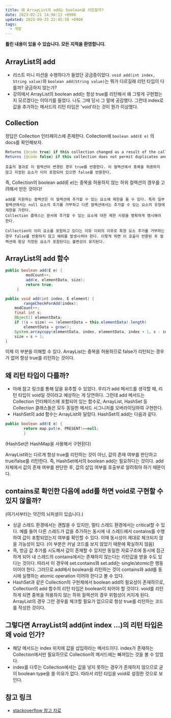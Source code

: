```yaml
---
title: 왜 ArrayList의 add는 boolean을 리턴할까?
date: 2023-02-21 14:56:13 +0900
updated: 2023-09-25 22:45:58 +0900
tags:
  - 개발
---
```

**틀린 내용이 있을 수 있습니다. 모든 지적을 환영합니다.**

## ArrayList의 add

- 리스트 미니 미션을 수행하다가 들었던 궁금증이었다. ```void add(int index, String value)```와 ```boolean add(String value)```는 뭐가 다르길래 리턴 타입이 다를까? 궁금하지 않는가?
- 강의에서 ArrayList의 boolean add는 항상 true를 리턴해서 왜 그렇게 구현했는지 모르겠다는 이야기를 들었다. 나도 그때 당시 그 말에 공감했다. 그런데 index로 값을 추가하는 메서드의 리턴 타입은 'void'라는 것이 뭔가 이상했다.

## Collection

정답은 Collection 인터페이스에 존재한다.
Collection에 ```boolean add(E e)``` 의 docs를 확인해보자.

```java
Returns {@code true} if this collection changed as a result of the call.  
Returns {@code false} if this collection does not permit duplicates and already contains the specified element.
```
```호출의 결과로 이 컬렉션이 변경된 경우 true를 반환한다. 이 컬렉션에서 중복을 허용하지 않고 지정된 요소가 이미 포함되어 있으면 false를 반환한다.```

즉, Collection의 boolean add(E e)는 중복을 허용하지 않는 하위 컬렉션의 경우를 고려해서 만든 것이다!

```
add를 지원하는 컬렉션은 이 컬렉션에 추가할 수 있는 요소에 제한을 둘 수 있다. 특히 일부 컬렉션에서는 null 요소의 추가를 거부하고 다른 컬렉션에서는 추가할 수 있는 요소의 유형에 제한을 가한다.
Collection 클래스는 문서에 추가할 수 있는 요소에 대한 제한 사항을 명확하게 명시해야 한다.

Collection이 이미 요소를 포함하고 있다는 이유 이외의 이유로 특정 요소 추가를 거부하는 경우 false를 반환하지 않고 예외를 발생시켜야 한다. 이렇게 하면 이 호출이 반환된 후 컬렉션에 항상 지정된 요소가 포함된다는 불변성이 유지된다.
```

## ArrayList의 add 함수

```java
public boolean add(E e) {
         modCount++;
         add(e, elementData, size);
         return true;
     }
```
     
```java
public void add(int index, E element) {
        rangeCheckForAdd(index);
	modCount++;
	final int s;
	Object[] elementData;
	if ((s = size) == (elementData = this.elementData).length)
		elementData = grow();
	System.arraycopy(elementData, index, elementData, index + 1, s - index);			      elementData[index] = element;						              
	size = s + 1;
}
```
이제 이 부분을 이해할 수 있다. ArrayList는 중복을 허용하므로 false가 리턴되는 경우가 없어 항상 true를 리턴하는 것이다.

## 왜 리턴 타입이 다를까?

- 아래 참고 링크를 통해 답을 유추할 수 있었다. 우리가 add 메서드를 생각할 때, 리턴 타입이 void일 것이라고 예상하는 게 당연하다. 그런데 add 메서드는 Collection 인터페이스에 포함되어 있는 함수로, ArrayList, HashSet 등 Collection 클래스들은 모두 동일한 메서드 시그니처를 오버라이딩하여 구현한다.
- HashSet의 add 함수는 ArrayList와 달랐다. HashSet의 add는 다음과 같다.

```java
public boolean add(E e) {
        return map.put(e, PRESENT)==null;
	    }
```
(HashSet은 HashMap을 사용해서 구현된다)

ArrayList와는 다르게 항상 true를 리턴하는 것이 아닌, 값의 존재 여부를 판단하고 true/false를 리턴한다. 즉, HashSet에서의 boolean add는 필요하다는 것이다. add 자체에서 값의 존재 여부를 판단한 후, 값의 삽입 여부를 호출부로 알려줘야 하기 때문이다.

## contains로 확인한 다음에 add를 하면 void로 구현할 수 있지 않을까?

(여기서부터는 약간의 뇌피셜이 있습니다.)
- 싱글 스레드 환경에서는 괜찮을 수 있지만, 멀티 스레드 환경에서는 critical할 수 있다. 예를 들어 다른 스레드가 값을 추가하는 동시에 내 스레드에서 contains를 수행하여 값이 포함되었는지 여부를 확인할 수 있다. 이때 동시성이 제대로 체크되지 않을 가능성이 있다. (이 부분은 커널 코드를 보지 않았기 때문에 확실하지 않음)
- 즉, 방금 값 추가를 시도해서 값이 존재할 수 있지만 동일한 자료구조에 동시에 접근하게 되어 내 스레드의 contains에서는 존재하지 않는다는 리턴값을 받을 수도 있다는 것이다. 따라서 이 경우에 set.contains와 set.add는 single/atomic한 행동이어야 한다. 그러므로 add에서 boolean을 리턴하는 것이 contains와 add를 동시에 실행하는 atomic operation 이어야 한다고 볼 수 있다.
- HashSet과 같은 Collection의 구현체에서 boolean add의 필요성이 존재하므로, Collection의 add 함수의 리턴 타입은 boolean이 되어야 할 것이다. void를 리턴하게 되면 중복을 허용하지 않는 하위 컬렉션의 경우 위험성이 커지게 된다. ArrayList의 경우 그런 경우를 체크할 필요가 없으므로 항상 true를 리턴하는 코드를 작성한 것이다.

## 그렇다면 ArrayList의 add(int index ...)의 리턴 타입은 왜 void 인가?

- 해당 메서드는 index 위치에 값을 삽입하라는 메서드이다. index가 존재하는 Collection에서만 필요하므로 Collection의 메서드에는 빠져있는 것을 볼 수 있었다.
- index를 다루는 Collection에서는 값을 넣지 못하는 경우가 존재하지 않으므로 굳이 boolean type을 쓸 이유가 없다. 따라서 리턴 타입을 void로 설정한 것으로 보인다.

## 참고 링크
- [stackoverflow 참고 자료](https://stackoverflow.com/questions/24173117/why-does-list-adde-return-boolean-while-list-addint-e-returns-void)

